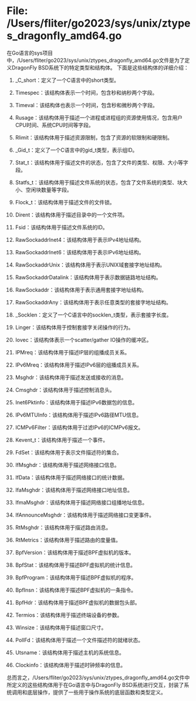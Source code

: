 # File: /Users/fliter/go2023/sys/unix/ztypes_dragonfly_amd64.go

在Go语言的sys项目中，/Users/fliter/go2023/sys/unix/ztypes_dragonfly_amd64.go文件是为了定义DragonFly BSD系统下的特定类型和结构体。
下面是这些结构体的详细介绍：

1. _C_short：定义了一个C语言中的short类型。

2. Timespec：该结构体表示一个时间，包含秒和纳秒两个字段。

3. Timeval：该结构体也表示一个时间，包含秒和微秒两个字段。

4. Rusage：该结构体用于描述一个进程或进程组的资源使用情况，包含用户CPU时间、系统CPU时间等字段。

5. Rlimit：该结构体用于描述资源限制，包含了资源的软限制和硬限制。

6. _Gid_t：定义了一个C语言中的gid_t类型，表示组ID。

7. Stat_t：该结构体用于描述文件的状态，包含了文件的类型、权限、大小等字段。

8. Statfs_t：该结构体用于描述文件系统的状态，包含了文件系统的类型、块大小、空闲块数量等字段。

9. Flock_t：该结构体用于描述文件的文件锁。

10. Dirent：该结构体用于描述目录中的一个文件项。

11. Fsid：该结构体用于描述文件系统的ID。

12. RawSockaddrInet4：该结构体用于表示IPv4地址结构。

13. RawSockaddrInet6：该结构体用于表示IPv6地址结构。

14. RawSockaddrUnix：该结构体用于表示UNIX域套接字地址结构。

15. RawSockaddrDatalink：该结构体用于表示数据链路地址结构。

16. RawSockaddr：该结构体用于表示通用套接字地址结构。

17. RawSockaddrAny：该结构体用于表示任意类型的套接字地址结构。

18. _Socklen：定义了一个C语言中的socklen_t类型，表示套接字长度。

19. Linger：该结构体用于控制套接字关闭操作的行为。

20. Iovec：该结构体表示一个scatter/gather IO操作的缓冲区。

21. IPMreq：该结构体用于描述IP层的组播成员关系。

22. IPv6Mreq：该结构体用于描述IPv6层的组播成员关系。

23. Msghdr：该结构体用于描述发送或接收的消息。

24. Cmsghdr：该结构体用于描述控制消息头。

25. Inet6Pktinfo：该结构体用于描述IPv6数据包的信息。

26. IPv6MTUInfo：该结构体用于描述IPv6路径MTU信息。

27. ICMPv6Filter：该结构体用于过滤IPv6的ICMPv6报文。

28. Kevent_t：该结构体用于描述一个事件。

29. FdSet：该结构体用于表示文件描述符的集合。

30. IfMsghdr：该结构体用于描述网络接口信息。

31. IfData：该结构体用于描述网络接口的统计数据。

32. IfaMsghdr：该结构体用于描述网络接口地址信息。

33. IfmaMsghdr：该结构体用于描述网络接口组播地址信息。

34. IfAnnounceMsghdr：该结构体用于描述网络接口变更事件。

35. RtMsghdr：该结构体用于描述路由消息。

36. RtMetrics：该结构体用于描述路由的度量值。

37. BpfVersion：该结构体用于描述BPF虚拟机的版本。

38. BpfStat：该结构体用于描述BPF虚拟机的统计信息。

39. BpfProgram：该结构体用于描述BPF虚拟机的程序。

40. BpfInsn：该结构体用于描述BPF虚拟机的一条指令。

41. BpfHdr：该结构体用于描述BPF虚拟机的数据包头部。

42. Termios：该结构体用于描述终端设备的参数。

43. Winsize：该结构体用于描述窗口尺寸。

44. PollFd：该结构体用于描述一个文件描述符的就绪状态。

45. Utsname：该结构体用于描述主机的系统信息。

46. Clockinfo：该结构体用于描述时钟频率的信息。

总而言之，/Users/fliter/go2023/sys/unix/ztypes_dragonfly_amd64.go文件中所定义的这些结构体用于在Go语言中与DragonFly BSD系统进行交互，封装了系统调用和底层操作，提供了一些用于操作系统的底层函数和类型定义。

